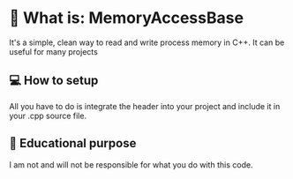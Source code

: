 # 💫 What is: MemoryAccessBase
It's a simple, clean way to read and write process memory in C++. It can be useful for many projects

## 💻 How to setup
All you have to do is integrate the header into your project and include it in your .cpp source file.

## 🧠 Educational purpose
I am not and will not be responsible for what you do with this code.
